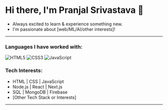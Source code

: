 # Hi there, I'm Pranjal Srivastava 👋

- Always excited to learn & experience something new.
- I'm passionate about [web/ML/AI/other interests]!

---

### Languages I have worked with:
![HTML5](https://img.shields.io/badge/-HTML5-E34F26?style=flat-square&logo=html5&logoColor=white)
![CSS3](https://img.shields.io/badge/-CSS3-1572B6?style=flat-square&logo=css3)
![JavaScript](https://img.shields.io/badge/-JavaScript-F7DF1E?style=flat-square&logo=javascript&logoColor=black)
<!-- Add more languages as needed -->

### Tech Interests:
- HTML | CSS | JavaScript
- Node.js | React | Next.js
- SQL | MongoDB | Firebase
- [Other Tech Stack or Interests]

---


<!-- Add more links as needed -->
